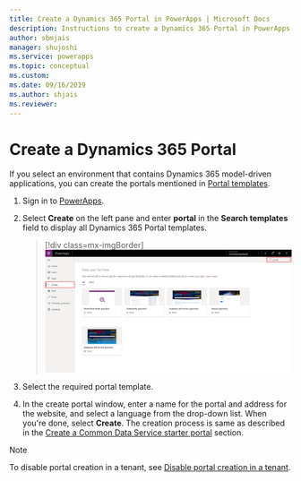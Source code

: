 ```yaml
---
title: Create a Dynamics 365 Portal in PowerApps | Microsoft Docs
description: Instructions to create a Dynamics 365 Portal in PowerApps.
author: sbmjais
manager: shujoshi
ms.service: powerapps
ms.topic: conceptual
ms.custom: 
ms.date: 09/16/2019
ms.author: shjais
ms.reviewer:
---
```



# Create a Dynamics 365 Portal

If you select an environment that contains Dynamics 365 model-driven applications, you can create the portals mentioned in [Portal templates](portal-templates.md).

1.	Sign in to [PowerApps](http://web.powerapps.com).

2.	Select **Create** on the left pane and enter **portal** in the **Search templates** field to display all Dynamics 365 Portal templates.

    > [!div class=mx-imgBorder]
    > ![Dynamics 365 Portal templates](media/dynamics-portals.png "Dynamics 365 Portal templates")  

3.	Select the required portal template.

4.	In the create portal window, enter a name for the portal and address for the website, and select a language from the drop-down list. When you're done, select **Create**. The creation process is same as described in the [Create a Common Data Service starter portal](create-portal.md) section.

> [!NOTE]
> To disable portal creation in a tenant, see [Disable portal creation in a tenant](create-portal.md#disable-portal-creation-in-a-tenant).

